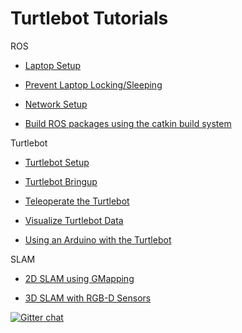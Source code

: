 # Turtlebot Tutorials

ROS
* [Laptop Setup](/Notes/Phase_1/02-Master_Setup.md)

* [Prevent Laptop Locking/Sleeping](/Notes/Phase_1/01b-Turtlebot_Ubuntu_Setup.md)

* [Network Setup](/Notes/Phase_1/02b-Network_Setup.md)

* [Build ROS packages using the catkin build system](/Notes/Phase_1/08-Catkin_Workspace.md)


Turtlebot
* [Turtlebot Setup](/Notes/Phase_1/01-Turtlebot_Setup.md)

* [Turtlebot Bringup](/Notes/Phase_1/03-Turtlebot_Bringup.md)

* [Teleoperate the Turtlebot](/Notes/Phase_1/04-Turtlebot_Teleop.md)

* [Visualize Turtlebot Data](/Notes/Phase_1/05-Turtlebot_Visualization.md)

* [Using an Arduino with the Turtlebot](/Notes/Phase_1/11-ROS_Arduino.md)

SLAM

* [2D SLAM using GMapping](/Notes/Phase_1/06-Gmapping.md)

* [3D SLAM with RGB-D Sensors](/Notes/Phase_1/07-RGB-D_SLAM.md)


[![Gitter chat](https://badges.gitter.im/gitterHQ/gitter.png)](https://gitter.im/dabit-industries/turtlebot-houston)
